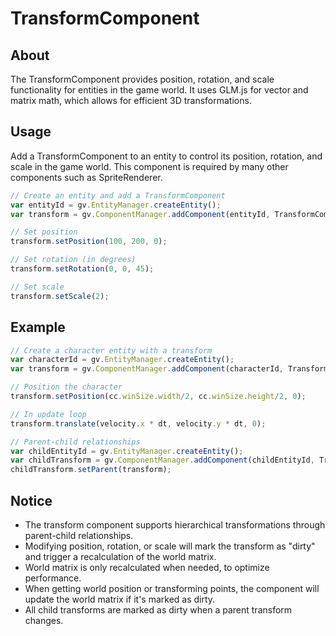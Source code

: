 # TransformComponent

## About
The TransformComponent provides position, rotation, and scale functionality for entities in the game world. It uses GLM.js for vector and matrix math, which allows for efficient 3D transformations.

## Usage
Add a TransformComponent to an entity to control its position, rotation, and scale in the game world. This component is required by many other components such as SpriteRenderer.

```javascript
// Create an entity and add a TransformComponent
var entityId = gv.EntityManager.createEntity();
var transform = gv.ComponentManager.addComponent(entityId, TransformComponent);

// Set position
transform.setPosition(100, 200, 0);

// Set rotation (in degrees)
transform.setRotation(0, 0, 45);

// Set scale
transform.setScale(2);
```

## Example

```javascript
// Create a character entity with a transform
var characterId = gv.EntityManager.createEntity();
var transform = gv.ComponentManager.addComponent(characterId, TransformComponent);

// Position the character
transform.setPosition(cc.winSize.width/2, cc.winSize.height/2, 0);

// In update loop
transform.translate(velocity.x * dt, velocity.y * dt, 0);

// Parent-child relationships
var childEntityId = gv.EntityManager.createEntity();
var childTransform = gv.ComponentManager.addComponent(childEntityId, TransformComponent);
childTransform.setParent(transform);
```

## Notice
- The transform component supports hierarchical transformations through parent-child relationships.
- Modifying position, rotation, or scale will mark the transform as "dirty" and trigger a recalculation of the world matrix.
- World matrix is only recalculated when needed, to optimize performance.
- When getting world position or transforming points, the component will update the world matrix if it's marked as dirty.
- All child transforms are marked as dirty when a parent transform changes.
